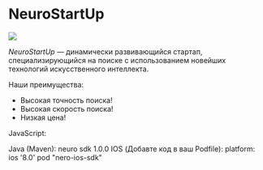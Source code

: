 # NeuroStartUp

![](logo.png)

*NeuroStartUp* — динамически развивающийся стартап, специализирующийся на поиске с использованием новейших технологий искусственного интеллекта.

Наши преимущества:
* Высокая точность поиска!
* Высокая скорость поиска!
* Низкая цена!

JavaScript:
<script src="https://localhost/neuro.sdk.min.js"></script>
Java (Maven):
<dependency>
<groupID>neuro</groupID>
<artifactID>sdk</artifactID>
<version>1.0.0</version>
</dependency>
IOS (Добавте код в ваш Podfile):
platform: ios '8.0'
pod "nero-ios-sdk"